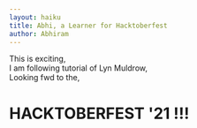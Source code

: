 ```yaml
---
layout: haiku
title: Abhi, a Learner for Hacktoberfest
author: Abhiram
---
```


This is exciting, <br>
I am following tutorial of Lyn Muldrow, <br>
Looking fwd to the, <br>

<h1>HACKTOBERFEST '21 !!!</h1>

